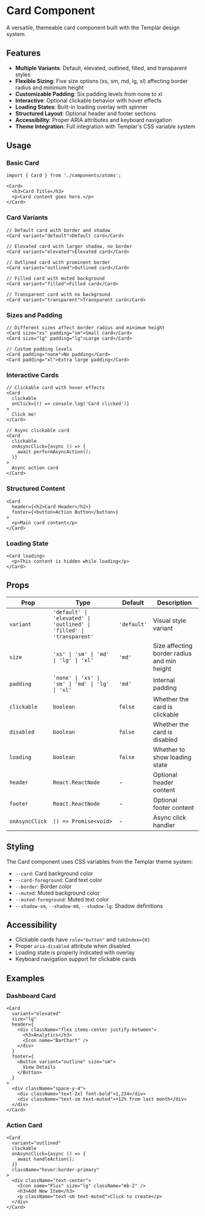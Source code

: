 # Card Component

A versatile, themeable card component built with the Templar design system.

## Features

- **Multiple Variants**: Default, elevated, outlined, filled, and transparent styles
- **Flexible Sizing**: Five size options (xs, sm, md, lg, xl) affecting border radius and minimum height
- **Customizable Padding**: Six padding levels from none to xl
- **Interactive**: Optional clickable behavior with hover effects
- **Loading States**: Built-in loading overlay with spinner
- **Structured Layout**: Optional header and footer sections
- **Accessibility**: Proper ARIA attributes and keyboard navigation
- **Theme Integration**: Full integration with Templar's CSS variable system

## Usage

### Basic Card

```tsx
import { Card } from './components/atoms';

<Card>
  <h3>Card Title</h3>
  <p>Card content goes here.</p>
</Card>
```

### Card Variants

```tsx
// Default card with border and shadow
<Card variant="default">Default card</Card>

// Elevated card with larger shadow, no border
<Card variant="elevated">Elevated card</Card>

// Outlined card with prominent border
<Card variant="outlined">Outlined card</Card>

// Filled card with muted background
<Card variant="filled">Filled card</Card>

// Transparent card with no background
<Card variant="transparent">Transparent card</Card>
```

### Sizes and Padding

```tsx
// Different sizes affect border radius and minimum height
<Card size="xs" padding="sm">Small card</Card>
<Card size="lg" padding="lg">Large card</Card>

// Custom padding levels
<Card padding="none">No padding</Card>
<Card padding="xl">Extra large padding</Card>
```

### Interactive Cards

```tsx
// Clickable card with hover effects
<Card 
  clickable 
  onClick={() => console.log('Card clicked')}
>
  Click me!
</Card>

// Async clickable card
<Card 
  clickable 
  onAsyncClick={async () => {
    await performAsyncAction();
  }}
>
  Async action card
</Card>
```

### Structured Content

```tsx
<Card 
  header={<h2>Card Header</h2>}
  footer={<button>Action Button</button>}
>
  <p>Main card content</p>
</Card>
```

### Loading State

```tsx
<Card loading>
  <p>This content is hidden while loading</p>
</Card>
```

## Props

| Prop | Type | Default | Description |
|------|------|---------|-------------|
| `variant` | `'default' \| 'elevated' \| 'outlined' \| 'filled' \| 'transparent'` | `'default'` | Visual style variant |
| `size` | `'xs' \| 'sm' \| 'md' \| 'lg' \| 'xl'` | `'md'` | Size affecting border radius and min height |
| `padding` | `'none' \| 'xs' \| 'sm' \| 'md' \| 'lg' \| 'xl'` | `'md'` | Internal padding |
| `clickable` | `boolean` | `false` | Whether the card is clickable |
| `disabled` | `boolean` | `false` | Whether the card is disabled |
| `loading` | `boolean` | `false` | Whether to show loading state |
| `header` | `React.ReactNode` | - | Optional header content |
| `footer` | `React.ReactNode` | - | Optional footer content |
| `onAsyncClick` | `() => Promise<void>` | - | Async click handler |

## Styling

The Card component uses CSS variables from the Templar theme system:

- `--card`: Card background color
- `--card-foreground`: Card text color
- `--border`: Border color
- `--muted`: Muted background color
- `--muted-foreground`: Muted text color
- `--shadow-sm`, `--shadow-md`, `--shadow-lg`: Shadow definitions

## Accessibility

- Clickable cards have `role="button"` and `tabIndex={0}`
- Proper `aria-disabled` attribute when disabled
- Loading state is properly indicated with overlay
- Keyboard navigation support for clickable cards

## Examples

### Dashboard Card

```tsx
<Card 
  variant="elevated"
  size="lg"
  header={
    <div className="flex items-center justify-between">
      <h3>Analytics</h3>
      <Icon name="BarChart" />
    </div>
  }
  footer={
    <Button variant="outline" size="sm">
      View Details
    </Button>
  }
>
  <div className="space-y-4">
    <div className="text-2xl font-bold">1,234</div>
    <div className="text-sm text-muted">+12% from last month</div>
  </div>
</Card>
```

### Action Card

```tsx
<Card 
  variant="outlined"
  clickable
  onAsyncClick={async () => {
    await handleAction();
  }}
  className="hover:border-primary"
>
  <div className="text-center">
    <Icon name="Plus" size="lg" className="mb-2" />
    <h3>Add New Item</h3>
    <p className="text-sm text-muted">Click to create</p>
  </div>
</Card>
```
